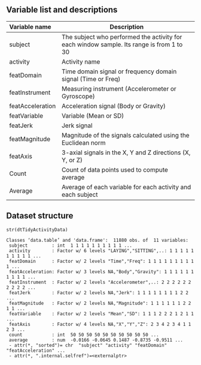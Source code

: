 
Variable list and descriptions
--------

|Variable name| Description|
|:-----------|-----------|
|subject| The subject who performed the activity for each window sample. Its range is from 1 to 30|
|activity|	Activity name|
|featDomain| Time domain signal or frequency domain signal (Time or Freq)|
|featInstrument| Measuring instrument (Accelerometer or Gyroscope)|
|featAcceleration|	Acceleration signal (Body or Gravity)|
|featVariable|	Variable (Mean or SD)|
|featJerk| Jerk signal|
|featMagnitude| Magnitude of the signals calculated using the Euclidean norm|
|featAxis| 3-axial signals in the X, Y and Z directions (X, Y, or Z)|
|Count| Count of data points used to compute average|
|Average| Average of each variable for each activity and each subject|

Dataset structure
-----------
`str(dtTidyActivityData)`

```
Classes ‘data.table’ and 'data.frame':	11880 obs. of  11 variables:
 subject         : int  1 1 1 1 1 1 1 1 1 1 ...
 activity        : Factor w/ 6 levels "LAYING","SITTING",..: 1 1 1 1 1 1 1 1 1 1 ...
 featDomain      : Factor w/ 2 levels "Time","Freq": 1 1 1 1 1 1 1 1 1 1 ...
 featAcceleration: Factor w/ 3 levels NA,"Body","Gravity": 1 1 1 1 1 1 1 1 1 1 ...
 featInstrument  : Factor w/ 2 levels "Accelerometer",..: 2 2 2 2 2 2 2 2 2 2 ...
 featJerk        : Factor w/ 2 levels NA,"Jerk": 1 1 1 1 1 1 1 1 2 2 ...
 featMagnitude   : Factor w/ 2 levels NA,"Magnitude": 1 1 1 1 1 1 2 2 1 1 ...
 featVariable    : Factor w/ 2 levels "Mean","SD": 1 1 1 2 2 2 1 2 1 1 ...
 featAxis        : Factor w/ 4 levels NA,"X","Y","Z": 2 3 4 2 3 4 1 1 2 3 ...
 count           : int  50 50 50 50 50 50 50 50 50 50 ...
 average         : num  -0.0166 -0.0645 0.1487 -0.8735 -0.9511 ...
 - attr(*, "sorted")= chr  "subject" "activity" "featDomain" "featAcceleration" ...
 - attr(*, ".internal.selfref")=<externalptr> 
```
